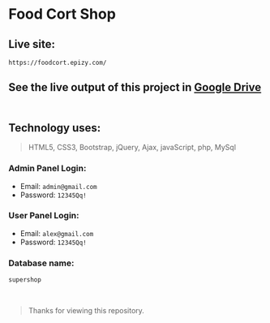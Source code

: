 # Food Cort Shop

## Live site:
```
https://foodcort.epizy.com/
```
## See the live output of this project in [Google Drive](https://drive.google.com/file/d/1o5jWsESVxhfR05xLfV8PNXzJhjzS26Tg/view?usp=sharing) <br><br>
## Technology uses:
> HTML5, CSS3, Bootstrap, jQuery, Ajax, javaScript, php, MySql <br>
### Admin Panel Login: 
- Email: `admin@gmail.com` 
- Password: `12345Qq!`

### User Panel Login: 
- Email: `alex@gmail.com` 
- Password: `12345Qq!` 
### Database name:
```
supershop
```
<br>

> Thanks for viewing this repository.

